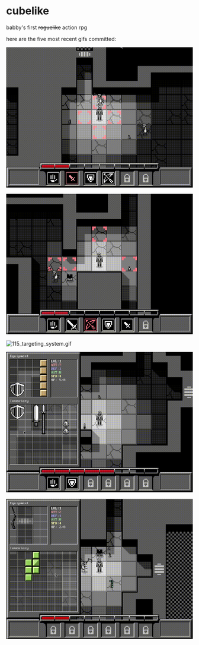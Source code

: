 # cubelike
babby's first ~~roguelike~~ action rpg 

here are the five most recent gifs committed:

![117_fixed_camera_during_attacks.gif](gifs/117_fixed_camera_during_attacks.gif?raw=true "117_fixed_camera_during_attacks")

![116_bow_slap.gif](gifs/116_bow_slap.gif?raw=true "116_bow_slap")

![115_targeting_system.gif](gifs/115_targeting_system.gif?raw=true "115_targeting_system")

![114_action_icons.gif](gifs/114_action_icons.gif?raw=true "114_action_icons")

![113_inventory_and_death.gif](gifs/113_inventory_and_death.gif?raw=true "113_inventory_and_death")

